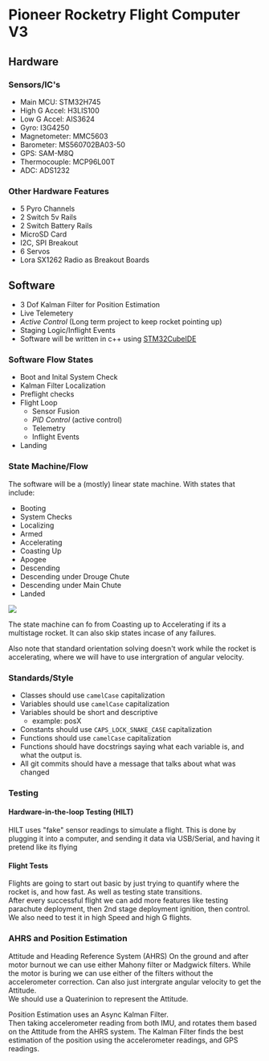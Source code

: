 # Pioneer Rocketry Flight Computer V3

## Hardware

### Sensors/IC's
- Main MCU: STM32H745
- High G Accel: H3LIS100
- Low G Accel: AIS3624
- Gyro: I3G4250
- Magnetometer: MMC5603
- Barometer: MS560702BA03-50
- GPS: SAM-M8Q
- Thermocouple: MCP96L00T
- ADC: ADS1232

### Other Hardware Features
- 5 Pyro Channels
- 2 Switch 5v Rails
- 2 Switch Battery Rails
- MicroSD Card
- I2C, SPI Breakout
- 6 Servos
- Lora SX1262 Radio as Breakout Boards

## Software
- 3 Dof Kalman Filter for Position Estimation
- Live Telemetery
- *Active Control* (Long term project to keep rocket pointing up)
- Staging Logic/Inflight Events
- Software will be written in c++ using [STM32CubeIDE](https://www.st.com/en/development-tools/stm32cubeide.html)

### Software Flow States
- Boot and Inital System Check
- Kalman Filter Localization
- Preflight checks
- Flight Loop
    - Sensor Fusion
    - *PID Control* (active control)
    - Telemetry
    - Inflight Events
- Landing

### State Machine/Flow
The software will be a (mostly) linear state machine.
With states that include:
- Booting
- System Checks
- Localizing
- Armed
- Accelerating
- Coasting Up
- Apogee
- Descending
- Descending under Drouge Chute
- Descending under Main Chute
- Landed

![](https://www.plantuml.com/plantuml/png/TP9FRzGm4CNlyodU6QcY9muve9O_vK0hLVmv8GvJUvf4wxLNpWIqe7vt73knN0ANjUVDUp-l9xwQbAFEHqUJOITuTNc9dwFLWRwz-8wBYzUuZtBBipS3KVAge0huJS1cUnE24lBIuVDvKZdc0bzFjEhPztOGSvW8wwPwSsacgXqaysqmxCPVe-y9JT7X8xiZUzoCJYLk7TOnU7hcp4TUnwDOGbdhWUDK1B2tYCBs30ruT6VQh4ZP6pVsWwB3jJ7Y9EOpyFw7UAKdggFey2cOW-X2xKLrERfbRhDRSUtWAhZSiYqxV1a4iPAvwRrCr2NnLwJCEF1KS7NRuIveY1XumiCSlLY4MVFT4rX67IHYKkuNHlAPDGSDu5FeHHhOxdyZuMUdumAGTHIq2soOiaaZrKshOZQ-ayc8j_a2jTXFuv6TMzWFR0xG0E6e0psB55mC_Inx_Ov7lrS_n31xIrXZtRhYdYEROLP9WPCBPx5KJHNNA9L4oAqk__uBK_fDuedACsaVrVQropCgnloCRjbRiUriyZTsMKweOlrV_qgydO_k3m00)

[comment]: <> (Drawing made in PlantULM https://plantuml.com)

<div hidden>
[//]: # (@startuml)
[//]: # (scale 600 width)
[//]: # ([*] --> PreLaunch)
[//]: # ()
[//]: # (state PreLaunch {)
[//]: # (  [*] --> Boot)
[//]: # (  Boot: System Boot Up)
[//]: # ()
[//]: # (  Boot --> Checks)
[//]: # (  Checks: System Checkcs)
[//]: # ()
[//]: # (  Checks -> Localizing)
[//]: # (  Localizing: Kalman Filter Localization)
[//]: # ()
[//]: # (  Localizing --> Armed)
[//]: # (  Armed: System is Armed and ready to fly)
[//]: # ()
[//]: # (  Armed -> Flight : Acceleration Event)
[//]: # (})
[//]: # (PreLaunch: Rocket is getting ready to fly)
[//]: # ()
[//]: # (state Flight {)
[//]: # (  [*] --> Accelerating)
[//]: # (  Accelerating: The rocket is accelerating/flying)
[//]: # ()
[//]: # (  Accelerating --> Coasting)
[//]: # (  Coasting: Motor has burned out and is either staging or coasting to apogee)
[//]: # (  Coasting --> Accelerating : Multistage Rocket)
[//]: # ()
[//]: # (  Coasting --> Apogee)
[//]: # (  Apogee: At Apogee)
[//]: # ()
[//]: # (  Apogee --> Descending)
[//]: # (  Descending: The rocket is falling back to earth)
[//]: # ()
[//]: # (  Descending --> Drogue)
[//]: # (  Descending --> Main)
[//]: # (  Descending --> Ground)
[//]: # (  Drogue: Drogue Parachute Deployed)
[//]: # ()
[//]: # (  Drogue --> Main)
[//]: # (  Drogue -> Ground)
[//]: # ()
[//]: # (  Main: Main Parachute Deployed)
[//]: # (  Main -> Ground)
[//]: # (})
[//]: # (Flight: Rocket is flying)
[//]: # ()
[//]: # (state Ground {)
[//]: # (  Landed: The rocket has landed)
[//]: # (})
[//]: # (Ground: The rocket has landed)
[//]: # ()
[//]: # (@enduml -->)
</div>

The state machine can fo from Coasting up to Accelerating if its a multistage rocket. It can also skip states incase of any failures.

Also note that standard orientation solving doesn't work while the rocket is accelerating, where we will have to use intergration of angular velocity.


### Standards/Style
- Classes should use `camelCase` capitalization
- Variables should use `camelCase` capitalization
- Variables should be short and descriptive
    - example: posX
- Constants should use `CAPS_LOCK_SNAKE_CASE` capitalization
- Functions should use `camelCase` capitalization
- Functions should have docstrings saying what each variable is, and what the output is.
- All git commits should have a message that talks about what was changed

### Testing

#### Hardware-in-the-loop Testing (HILT)
HILT uses "fake" sensor readings to simulate a flight.
This is done by plugging it into a computer, and sending it data via USB/Serial, and having it pretend like its flying

#### Flight Tests
Flights are going to start out basic by just trying to quantify where the rocket is, and how fast. As well as testing state transitions. \
After every successful flight we can add more features like testing parachute deployment, then 2nd stage deployment ignition, then control. \
We also need to test it in high Speed and high G flights.


### AHRS and Position Estimation
Attitude and Heading Reference System (AHRS) On the ground and after motor burnout we can use either Mahony filter or Madgwick filters. While the motor is buring we can use either of the filters without the accelerometer correction. Can also just intergrate angular velocity to get the Attitude.\
We should use a Quaterinion to represent the Attitude.

Position Estimation uses an Async Kalman Filter. \
Then taking accelerometer reading from both IMU, and rotates them based on the Attitude from the AHRS system.
The Kalman Filter finds the best estimation of the position using the accelerometer readings, and GPS readings.